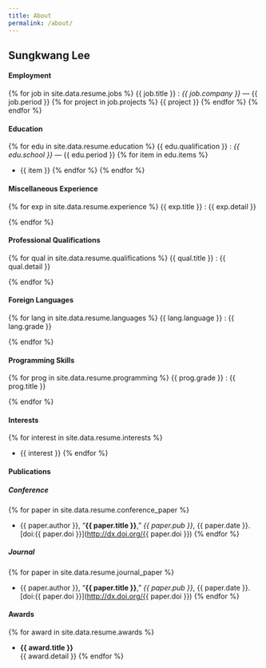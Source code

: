 ```yaml
---
title: About
permalink: /about/
---
```


## Sungkwang Lee

#### Employment

{% for job in site.data.resume.jobs %}
{{ job.title }}
: _{{ job.company }}_ &#x2015; {{ job.period }}
{% for project in job.projects %}
  {{ project }}
{% endfor %}
{% endfor %}

#### Education

{% for edu in site.data.resume.education %}
{{ edu.qualification }}
: _{{ edu.school }}_ &#x2015; {{ edu.period }}
{% for item in edu.items %}
  - {{ item }} {% endfor %}
{% endfor %}

#### Miscellaneous Experience

{% for exp in site.data.resume.experience %}
{{ exp.title }}
: {{ exp.detail }}

{% endfor %}

#### Professional Qualifications

{% for qual in site.data.resume.qualifications %}
{{ qual.title }}
: {{ qual.detail }}

{% endfor %}

#### Foreign Languages

{% for lang in site.data.resume.languages %}
{{ lang.language }}
: {{ lang.grade }}

{% endfor %}

#### Programming Skills

{% for prog in site.data.resume.programming %}
{{ prog.grade }}
: {{ prog.title }}

{% endfor %}

#### Interests

{% for interest in site.data.resume.interests %}
- {{ interest }}
{% endfor %}

#### Publications

##### Conference

{% for paper in site.data.resume.conference_paper %}
* {{ paper.author }}, “**{{ paper.title }}**,” _{{ paper.pub }}_, {{ paper.date }}. [doi:{{ paper.doi }}](http://dx.doi.org/{{ paper.doi }})
{% endfor %}

##### Journal

{% for paper in site.data.resume.journal_paper %}
* {{ paper.author }}, “**{{ paper.title }}**,” _{{ paper.pub }}_, {{ paper.date }}. [doi:{{ paper.doi }}](http://dx.doi.org/{{ paper.doi }})
{% endfor %}

#### Awards

{% for award in site.data.resume.awards %}
* **{{ award.title }}**  
  {{ award.detail }}
{% endfor %}

